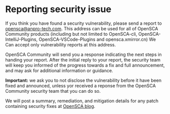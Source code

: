 # Reporting security issue

If you think you have found a security vulnerability, please send a report to [opensca@anpro-tech.com](mailto:opensca@anpro-tech.com). This address can be used for all of OpenSCA Community products (including but not limited to OpenSCA-cli, OpenSCA-IntelliJ-Plugins, OpenSCA-VSCode-Plugins and opensca.xmirror.cn) We Can accept only vulnerability reports at this address.

OpenSCA Community will send you a response indicating the next steps in handing your report. After the initial reply to your report, the security team will keep you informed of the progress towards a fix and full announcement, and may ask for additional information or guidance.

**Important:** we ask you to not disclose the vulnerability before it have been fixed and announced, unless yor received a reponse from the OpenSCA Community security team that you can do so.

We will post a summary, remediation, and mitigation details for any patch containing security fixes at [OpenSCA blog](https://opensca.xmirror.cn/resources).
